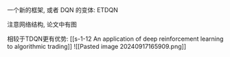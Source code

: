 

一个新的框架, 或者 DQN 的变体: ETDQN

注意网络结构, 论文中有图

相较于TDQN更有优势: [[s-1-12 An application of deep reinforcement learning to algorithmic trading]]
![[Pasted image 20240917165909.png]]